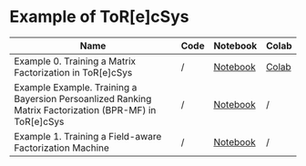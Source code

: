 # Example of ToR[e]cSys

| Name | Code | Notebook | Colab |
| ---- | ---- | -------- | ----- |
| Example 0. Training a Matrix Factorization in ToR[e]cSys | / | [Notebook](notebook/Example-0-Training-a-Matrix-Factorization-in-torecsys.ipynb) | [Colab](https://colab.research.google.com/drive/1AKHHtX1slTsBVj0Ct7zUnUb4Kpg27vbP) |
| Example Example. Training a Bayersion Persoanlized Ranking Matrix Factorization (BPR-MF) in ToR[e]cSys | / | [Notebook](notebook/Example-1-Training-a-Bayesian-Persoanlized-Ranking-Matrix-Factorization-in-torecsys.ipynb) | / |
| Example 1. Training a Field-aware Factorization Machine | / | [Notebook](notebook/Example-2-Trainer-of-Field-aware-Factorization-Machine.ipynb) | / |
